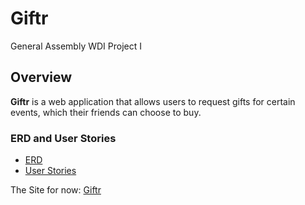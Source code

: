 # Giftr
General Assembly WDI Project I

## Overview
**Giftr** is a web application that allows users to request gifts for certain events, which their friends can choose to buy.

### ERD and User Stories

* [ERD](https://www.lucidchart.com/documents/view/56418552-af69-4800-8446-cf28c95646bf)
* [User Stories](https://trello.com/b/osqMFPwi)

The Site for now: [Giftr](http://enigmatic-reef-8598.herokuapp.com)

